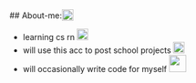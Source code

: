 <div style="display: flex; flex-direction: row; align-items: center;"> ## About-me: <img class="animated-gif" style="vertical-align: middle" src="https://media.giphy.com/media/8lQyyys3SGBoUUxrUp/giphy.gif" width="20" >
</div>

- learning cs rn <img class="animated-gif" src="https://media.giphy.com/media/heIX5HfWgEYlW/giphy.gif" width="20" >
- will use this acc to post school projects <img class="animated-gif" src="https://media.giphy.com/media/qyjQsUt0p0TT2/giphy.gif" width="20" > 
- will occasionally write code for myself <img class="animated-gif" src="https://media.giphy.com/media/QNFhOolVeCzPQ2Mx85/giphy.gif" width="30">
